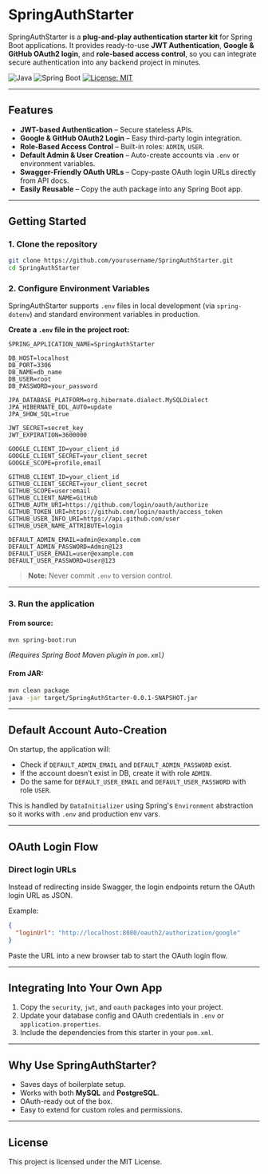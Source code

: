 # SpringAuthStarter

SpringAuthStarter is a **plug-and-play authentication starter kit** for Spring Boot applications. It provides ready-to-use **JWT Authentication**, **Google & GitHub OAuth2 login**, and **role-based access control**, so you can integrate secure authentication into any backend project in minutes.

![Java](https://img.shields.io/badge/Java-21-blue)
![Spring Boot](https://img.shields.io/badge/Spring_Boot-3.5-success)
[![License: MIT](https://img.shields.io/badge/License-MIT-yellow.svg)](https://opensource.org/licenses/MIT)


---

## **Features**

* **JWT-based Authentication** – Secure stateless APIs.
* **Google & GitHub OAuth2 Login** – Easy third-party login integration.
* **Role-Based Access Control** – Built-in roles: `ADMIN`, `USER`.
* **Default Admin & User Creation** – Auto-create accounts via `.env` or environment variables.
* **Swagger-Friendly OAuth URLs** – Copy-paste OAuth login URLs directly from API docs.
* **Easily Reusable** – Copy the auth package into any Spring Boot app.

---

## **Getting Started**

### **1. Clone the repository**

```bash
git clone https://github.com/yourusername/SpringAuthStarter.git
cd SpringAuthStarter
```

### **2. Configure Environment Variables**

SpringAuthStarter supports `.env` files in local development (via `spring-dotenv`) and standard environment variables in production.

**Create a `.env` file in the project root:**

```env
SPRING_APPLICATION_NAME=SpringAuthStarter

DB_HOST=localhost
DB_PORT=3306
DB_NAME=db_name
DB_USER=root
DB_PASSWORD=your_password

JPA_DATABASE_PLATFORM=org.hibernate.dialect.MySQLDialect
JPA_HIBERNATE_DDL_AUTO=update
JPA_SHOW_SQL=true

JWT_SECRET=secret_key
JWT_EXPIRATION=3600000

GOOGLE_CLIENT_ID=your_client_id
GOOGLE_CLIENT_SECRET=your_client_secret
GOOGLE_SCOPE=profile,email

GITHUB_CLIENT_ID=your_client_id
GITHUB_CLIENT_SECRET=your_client_secret
GITHUB_SCOPE=user:email
GITHUB_CLIENT_NAME=GitHub
GITHUB_AUTH_URI=https://github.com/login/oauth/authorize
GITHUB_TOKEN_URI=https://github.com/login/oauth/access_token
GITHUB_USER_INFO_URI=https://api.github.com/user
GITHUB_USER_NAME_ATTRIBUTE=login

DEFAULT_ADMIN_EMAIL=admin@example.com
DEFAULT_ADMIN_PASSWORD=Admin@123
DEFAULT_USER_EMAIL=user@example.com
DEFAULT_USER_PASSWORD=User@123
```

> **Note:** Never commit `.env` to version control.

---

### **3. Run the application**

#### From source:

```bash
mvn spring-boot:run
```

*(Requires Spring Boot Maven plugin in `pom.xml`)*

#### From JAR:

```bash
mvn clean package
java -jar target/SpringAuthStarter-0.0.1-SNAPSHOT.jar
```

---

## **Default Account Auto-Creation**

On startup, the application will:

* Check if `DEFAULT_ADMIN_EMAIL` and `DEFAULT_ADMIN_PASSWORD` exist.
* If the account doesn’t exist in DB, create it with role `ADMIN`.
* Do the same for `DEFAULT_USER_EMAIL` and `DEFAULT_USER_PASSWORD` with role `USER`.

This is handled by `DataInitializer` using Spring's `Environment` abstraction so it works with `.env` and production env vars.

---

## **OAuth Login Flow**

### **Direct login URLs**

Instead of redirecting inside Swagger, the login endpoints return the OAuth login URL as JSON.

Example:

```json
{
  "loginUrl": "http://localhost:8080/oauth2/authorization/google"
}
```

Paste the URL into a new browser tab to start the OAuth login flow.

---

## **Integrating Into Your Own App**

1. Copy the `security`, `jwt`, and `oauth` packages into your project.
2. Update your database config and OAuth credentials in `.env` or `application.properties`.
3. Include the dependencies from this starter in your `pom.xml`.

---

## **Why Use SpringAuthStarter?**

* Saves days of boilerplate setup.
* Works with both **MySQL** and **PostgreSQL**.
* OAuth-ready out of the box.
* Easy to extend for custom roles and permissions.

---

## **License**

This project is licensed under the MIT License.
